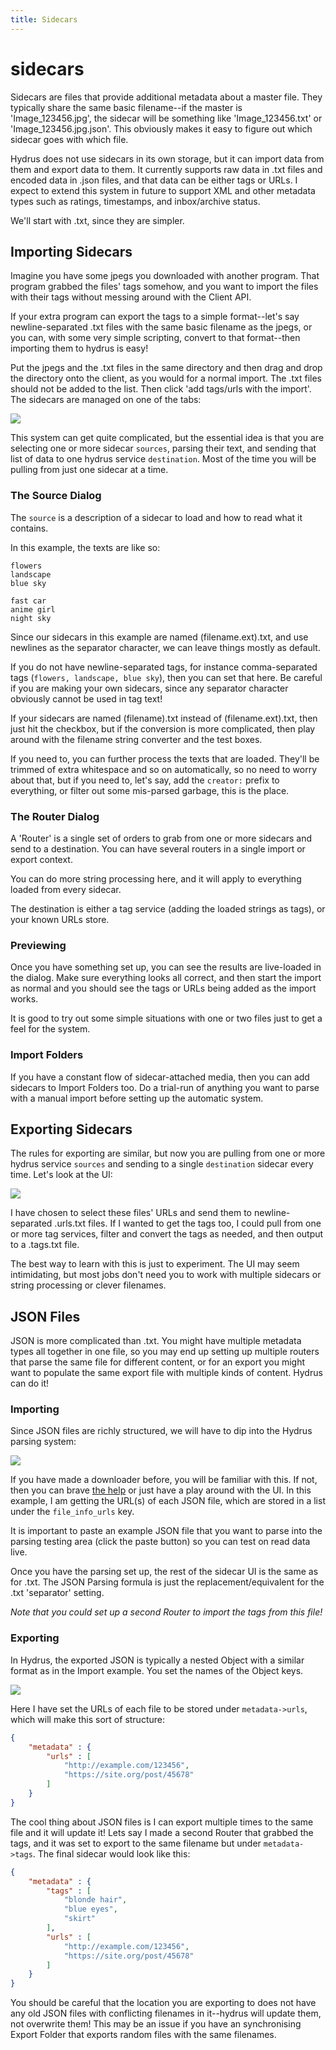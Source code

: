 ```yaml
---
title: Sidecars
---
```


# sidecars

Sidecars are files that provide additional metadata about a master file. They typically share the same basic filename--if the master is 'Image_123456.jpg', the sidecar will be something like 'Image_123456.txt' or 'Image_123456.jpg.json'. This obviously makes it easy to figure out which sidecar goes with which file.

Hydrus does not use sidecars in its own storage, but it can import data from them and export data to them. It currently supports raw data in .txt files and encoded data in .json files, and that data can be either tags or URLs. I expect to extend this system in future to support XML and other metadata types such as ratings, timestamps, and inbox/archive status.

We'll start with .txt, since they are simpler.

## Importing Sidecars

Imagine you have some jpegs you downloaded with another program. That program grabbed the files' tags somehow, and you want to import the files with their tags without messing around with the Client API.

If your extra program can export the tags to a simple format--let's say newline-separated .txt files with the same basic filename as the jpegs, or you can, with some very simple scripting, convert to that format--then importing them to hydrus is easy!

Put the jpegs and the .txt files in the same directory and then drag and drop the directory onto the client, as you would for a normal import. The .txt files should not be added to the list. Then click 'add tags/urls with the import'. The sidecars are managed on one of the tabs:

[![](images/sidecars_example_manual_import.png)](images/sidecars_example_manual_import.png)

This system can get quite complicated, but the essential idea is that you are selecting one or more sidecar `sources`, parsing their text, and sending that list of data to one hydrus service `destination`. Most of the time you will be pulling from just one sidecar at a time.

### The Source Dialog

The `source` is a description of a sidecar to load and how to read what it contains.

In this example, the texts are like so:

``` title="4e01850417d1978e6328d4f40c3b550ef582f8558539b4ad46a1cb7650a2e10b.jpg.txt"
flowers
landscape
blue sky
```

``` title="5e390f043321de57cb40fd7ca7cf0cfca29831670bd4ad71622226bc0a057876.jpg.txt"
fast car
anime girl
night sky
```

Since our sidecars in this example are named (filename.ext).txt, and use newlines as the separator character, we can leave things mostly as default.

If you do not have newline-separated tags, for instance comma-separated tags (`flowers, landscape, blue sky`), then you can set that here. Be careful if you are making your own sidecars, since any separator character obviously cannot be used in tag text!

If your sidecars are named (filename).txt instead of (filename.ext).txt, then just hit the checkbox, but if the conversion is more complicated, then play around with the filename string converter and the test boxes.

If you need to, you can further process the texts that are loaded. They'll be trimmed of extra whitespace and so on automatically, so no need to worry about that, but if you need to, let's say, add the `creator:` prefix to everything, or filter out some mis-parsed garbage, this is the place.

### The Router Dialog

A 'Router' is a single set of orders to grab from one or more sidecars and send to a destination. You can have several routers in a single import or export context.

You can do more string processing here, and it will apply to everything loaded from every sidecar.

The destination is either a tag service (adding the loaded strings as tags), or your known URLs store.

### Previewing

Once you have something set up, you can see the results are live-loaded in the dialog. Make sure everything looks all correct, and then start the import as normal and you should see the tags or URLs being added as the import works.

It is good to try out some simple situations with one or two files just to get a feel for the system.

### Import Folders

If you have a constant flow of sidecar-attached media, then you can add sidecars to Import Folders too. Do a trial-run of anything you want to parse with a manual import before setting up the automatic system.

## Exporting Sidecars

The rules for exporting are similar, but now you are pulling from one or more hydrus service `sources` and sending to a single `destination` sidecar every time. Let's look at the UI:

[![](images/sidecars_example_manual_export.png)](images/sidecars_example_manual_export.png)

I have chosen to select these files' URLs and send them to newline-separated .urls.txt files. If I wanted to get the tags too, I could pull from one or more tag services, filter and convert the tags as needed, and then output to a .tags.txt file.

The best way to learn with this is just to experiment. The UI may seem intimidating, but most jobs don't need you to work with multiple sidecars or string processing or clever filenames.

## JSON Files

JSON is more complicated than .txt. You might have multiple metadata types all together in one file, so you may end up setting up multiple routers that parse the same file for different content, or for an export you might want to populate the same export file with multiple kinds of content. Hydrus can do it!

### Importing

Since JSON files are richly structured, we will have to dip into the Hydrus parsing system:

[![](images/sidecars_example_json_import.png)](images/sidecars_example_json_import.png)

If you have made a downloader before, you will be familiar with this. If not, then you can brave [the help](downloader_parsers_formulae.md#json_formula) or just have a play around with the UI. In this example, I am getting the URL(s) of each JSON file, which are stored in a list under the `file_info_urls` key.

It is important to paste an example JSON file that you want to parse into the parsing testing area (click the paste button) so you can test on read data live.

Once you have the parsing set up, the rest of the sidecar UI is the same as for .txt. The JSON Parsing formula is just the replacement/equivalent for the .txt 'separator' setting.

_Note that you could set up a second Router to import the tags from this file!_

### Exporting

In Hydrus, the exported JSON is typically a nested Object with a similar format as in the Import example. You set the names of the Object keys.

[![](images/sidecars_example_json_export.png)](images/sidecars_example_json_export.png)

Here I have set the URLs of each file to be stored under `metadata->urls`, which will make this sort of structure:

``` json
{
    "metadata" : {
        "urls" : [
            "http://example.com/123456",
            "https://site.org/post/45678"
        ]
    }
}
```

The cool thing about JSON files is I can export multiple times to the same file and it will update it! Lets say I made a second Router that grabbed the tags, and it was set to export to the same filename but under `metadata->tags`. The final sidecar would look like this:

``` json
{
    "metadata" : {
        "tags" : [
            "blonde hair",
            "blue eyes",
            "skirt"
        ],
        "urls" : [
            "http://example.com/123456",
            "https://site.org/post/45678"
        ]
    }
}
```

You should be careful that the location you are exporting to does not have any old JSON files with conflicting filenames in it--hydrus will update them, not overwrite them! This may be an issue if you have an synchronising Export Folder that exports random files with the same filenames.
